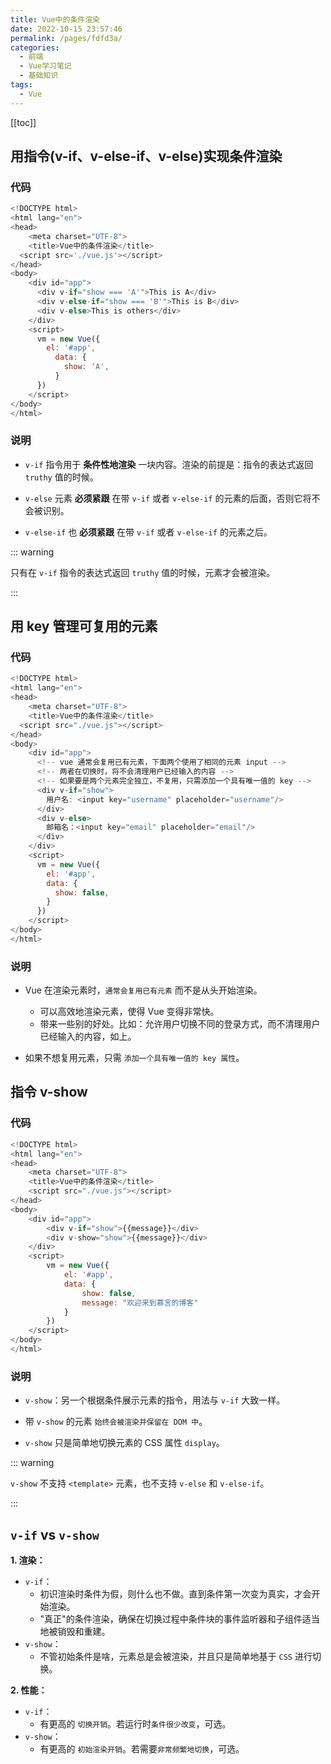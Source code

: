 ```yaml
---
title: Vue中的条件渲染
date: 2022-10-15 23:57:46
permalink: /pages/fdfd3a/
categories:
  - 前端
  - Vue学习笔记
  - 基础知识
tags:
  - Vue
---
```


[[toc]]

## 用指令(v-if、v-else-if、v-else)实现条件渲染

### 代码

```js
<!DOCTYPE html>
<html lang="en">
<head>
    <meta charset="UTF-8">
    <title>Vue中的条件渲染</title>
  <script src='./vue.js'></script>
</head>
<body>
    <div id="app">
      <div v-if="show === 'A'">This is A</div>
      <div v-else-if="show === 'B'">This is B</div>
      <div v-else>This is others</div>
    </div>
    <script>
      vm = new Vue({
        el: '#app',
          data: {
            show: 'A',
          }
      })
    </script>
</body>
</html>
```

### 说明

- `v-if` 指令用于 **条件性地渲染** 一块内容。渲染的前提是：指令的表达式返回 `truthy` 值的时候。

- `v-else` 元素 **必须紧跟** 在带 `v-if` 或者 `v-else-if` 的元素的后面，否则它将不会被识别。

- `v-else-if` 也 **必须紧跟** 在带 `v-if` 或者 `v-else-if` 的元素之后。

  

::: warning

只有在 `v-if` 指令的表达式返回 `truthy` 值的时候，元素才会被渲染。

:::



## 用 key 管理可复用的元素

### 代码

```js
<!DOCTYPE html>
<html lang="en">
<head>
    <meta charset="UTF-8">
    <title>Vue中的条件渲染</title>
  <script src="./vue.js"></script>
</head>
<body>
    <div id="app">
      <!-- vue 通常会复用已有元素，下面两个使用了相同的元素 input -->
      <!-- 两者在切换时，将不会清理用户已经输入的内容 -->
      <!-- 如果要是两个元素完全独立，不复用，只需添加一个具有唯一值的 key -->
      <div v-if="show">
        用户名: <input key="username" placeholder="username"/>
      </div>
      <div v-else>
        邮箱名：<input key="email" placeholder="email"/>
      </div>
    </div>
    <script>
      vm = new Vue({
        el: '#app',
        data: {
          show: false,
        }
      })
    </script>
</body>
</html>
```

### 说明

- Vue 在渲染元素时，`通常会复用已有元素` 而不是从头开始渲染。

  - 可以高效地渲染元素，使得 Vue 变得非常快。
  - 带来一些别的好处。比如：允许用户切换不同的登录方式，而不清理用户已经输入的内容，如上。

  

- 如果不想复用元素，只需 `添加一个具有唯一值的 key 属性`。



## 指令 v-show

### 代码

```js
<!DOCTYPE html>
<html lang="en">
<head>
    <meta charset="UTF-8">
    <title>Vue中的条件渲染</title>
    <script src="./vue.js"></script>
</head>
<body>
    <div id="app">
        <div v-if="show">{{message}}</div>
        <div v-show="show">{{message}}</div>
    </div>
    <script>
        vm = new Vue({
            el: '#app',
            data: {
                show: false,
                message: "欢迎来到慕言的博客"
            }
        })
    </script>
</body>
</html>
```

### 说明

- `v-show`：另一个根据条件展示元素的指令，用法与 `v-if` 大致一样。

- 带 `v-show` 的元素 `始终会被渲染并保留在 DOM 中`。

- `v-show` 只是简单地切换元素的 CSS 属性 `display`。

  

::: warning

`v-show` 不支持 `<template>` 元素，也不支持 `v-else`  和 `v-else-if`。

:::

## `v-if` vs `v-show`

**1. 渲染：**

- `v-if`：
  - 初识渲染时条件为假，则什么也不做。直到条件第一次变为真实，才会开始渲染。
  - "真正"的条件渲染，确保在切换过程中条件块的事件监听器和子组件适当地被销毁和重建。
- `v-show`：
  - 不管初始条件是啥，元素总是会被渲染，并且只是简单地基于 `CSS` 进行切换。

**2. 性能：**

- `v-if`：
  - 有更高的 `切换开销`。若运行时`条件很少改变`，可选。
- `v-show`：
  - 有更高的 `初始渲染开销`。若需要`非常频繁地切换`，可选。
